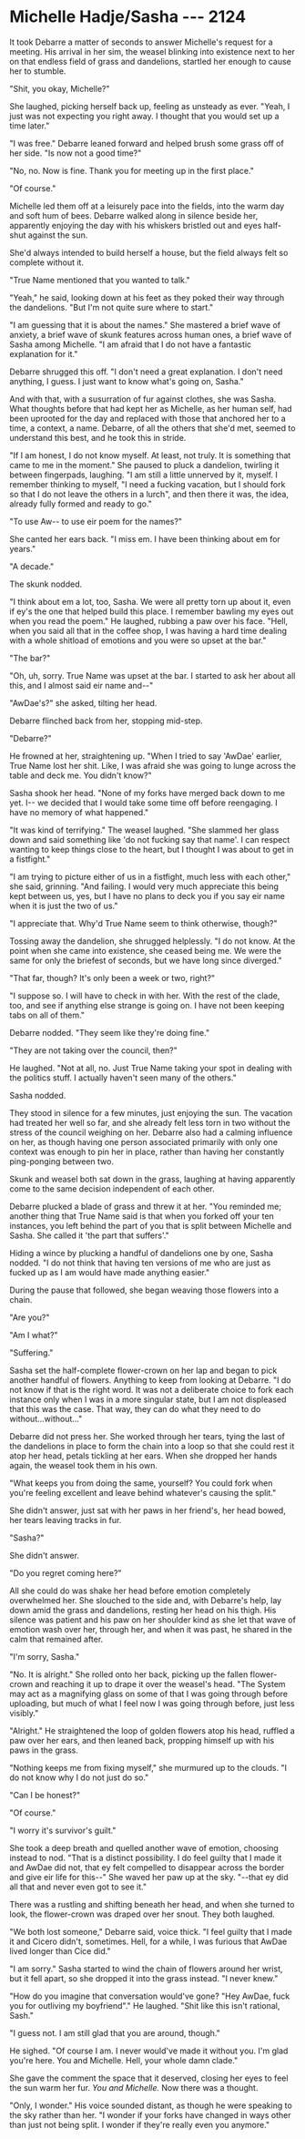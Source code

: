 # Michelle Hadje/Sasha --- 2124

It took Debarre a matter of seconds to answer Michelle's request for a meeting. His arrival in her sim, the weasel blinking into existence next to her on that endless field of grass and dandelions, startled her enough to cause her to stumble.

"Shit, you okay, Michelle?"

She laughed, picking herself back up, feeling as unsteady as ever. "Yeah, I just was not expecting you right away. I thought that you would set up a time later."

"I was free." Debarre leaned forward and helped brush some grass off of her side. "Is now not a good time?"

"No, no. Now is fine. Thank you for meeting up in the first place."

"Of course."

Michelle led them off at a leisurely pace into the fields, into the warm day and soft hum of bees. Debarre walked along in silence beside her, apparently enjoying the day with his whiskers bristled out and eyes half-shut against the sun.

She'd always intended to build herself a house, but the field always felt so complete without it.

"True Name mentioned that you wanted to talk."

"Yeah," he said, looking down at his feet as they poked their way through the dandelions. "But I'm not quite sure where to start."

"I am guessing that it is about the names." She mastered a brief wave of anxiety, a brief wave of skunk features across human ones, a brief wave of Sasha among Michelle. "I am afraid that I do not have a fantastic explanation for it."

Debarre shrugged this off. "I don't need a great explanation. I don't need anything, I guess. I just want to know what's going on, Sasha."

And with that, with a susurration of fur against clothes, she was Sasha. What thoughts before that had kept her as Michelle, as her human self, had been uprooted for the day and replaced with those that anchored her to a time, a context, a name. Debarre, of all the others that she'd met, seemed to understand this best, and he took this in stride.

"If I am honest, I do not know myself. At least, not truly. It is something that came to me in the moment." She paused to pluck a dandelion, twirling it between fingerpads, laughing. "I am still a little unnerved by it, myself. I remember thinking to myself, "I need a fucking vacation, but I should fork so that I do not leave the others in a lurch", and then there it was, the idea, already fully formed and ready to go."

"To use Aw-- to use eir poem for the names?"

She canted her ears back. "I miss em. I have been thinking about em for years."

"A decade."

The skunk nodded.

"I think about em a lot, too, Sasha. We were all pretty torn up about it, even if ey's the one that helped build this place. I remember bawling my eyes out when you read the poem." He laughed, rubbing a paw over his face. "Hell, when you said all that in the coffee shop, I was having a hard time dealing with a whole shitload of emotions and you were so upset at the bar."

"The bar?"

"Oh, uh, sorry. True Name was upset at the bar. I started to ask her about all this, and I almost said eir name and--"

"AwDae's?" she asked, tilting her head.

Debarre flinched back from her, stopping mid-step.

"Debarre?"

He frowned at her, straightening up. "When I tried to say 'AwDae' earlier, True Name lost her shit. Like, I was afraid she was going to lunge across the table and deck me. You didn't know?"

Sasha shook her head. "None of my forks have merged back down to me yet. I-- we decided that I would take some time off before reengaging. I have no memory of what happened."

"It was kind of terrifying." The weasel laughed. "She slammed her glass down and said something like 'do not fucking say that name'. I can respect wanting to keep things close to the heart, but I thought I was about to get in a fistfight."

"I am trying to picture either of us in a fistfight, much less with each other," she said, grinning. "And failing. I would very much appreciate this being kept between us, yes, but I have no plans to deck you if you say eir name when it is just the two of us."

"I appreciate that. Why'd True Name seem to think otherwise, though?"

Tossing away the dandelion, she shrugged helplessly. "I do not know. At the point when she came into existence, she ceased being me. We were the same for only the briefest of seconds, but we have long since diverged."

"That far, though? It's only been a week or two, right?"

"I suppose so. I will have to check in with her. With the rest of the clade, too, and see if anything else strange is going on. I have not been keeping tabs on all of them."

Debarre nodded. "They seem like they're doing fine."

"They are not taking over the council, then?"

He laughed. "Not at all, no. Just True Name taking your spot in dealing with the politics stuff. I actually haven't seen many of the others."

Sasha nodded. 

They stood in silence for a few minutes, just enjoying the sun. The vacation had treated her well so far, and she already felt less torn in two without the stress of the council weighing on her. Debarre also had a calming influence on her, as though having one person associated primarily with only one context was enough to pin her in place, rather than having her constantly ping-ponging between two.

Skunk and weasel both sat down in the grass, laughing at having apparently come to the same decision independent of each other.

Debarre plucked a blade of grass and threw it at her. "You reminded me; another thing that True Name said is that when you forked off your ten instances, you left behind the part of you that is split between Michelle and Sasha. She called it 'the part that suffers'."

Hiding a wince by plucking a handful of dandelions one by one, Sasha nodded. "I do not think that having ten versions of me who are just as fucked up as I am would have made anything easier."

During the pause that followed, she began weaving those flowers into a chain.

"Are you?"

"Am I what?"

"Suffering."

Sasha set the half-complete flower-crown on her lap and began to pick another handful of flowers. Anything to keep from looking at Debarre. "I do not know if that is the right word. It was not a deliberate choice to fork each instance only when I was in a more singular state, but I am not displeased that this was the case. That way, they can do what they need to do without...without..."

Debarre did not press her. She worked through her tears, tying the last of the dandelions in place to form the chain into a loop so that she could rest it atop her head, petals tickling at her ears. When she dropped her hands again, the weasel took them in his own.

"What keeps you from doing the same, yourself? You could fork when you're feeling excellent and leave behind whatever's causing the split."

She didn't answer, just sat with her paws in her friend's, her head bowed, her tears leaving tracks in fur.

"Sasha?"

She didn't answer.

"Do you regret coming here?"

All she could do was shake her head before emotion completely overwhelmed her. She slouched to the side and, with Debarre's help, lay down amid the grass and dandelions, resting her head on his thigh. His silence was patient and his paw on her shoulder kind as she let that wave of emotion wash over her, through her, and when it was past, he shared in the calm that remained after.

"I'm sorry, Sasha."

"No. It is alright." She rolled onto her back, picking up the fallen flower-crown and reaching it up to drape it over the weasel's head. "The System may act as a magnifying glass on some of that I was going through before uploading, but much of what I feel now I was going through before, just less visibly."

"Alright." He straightened the loop of golden flowers atop his head, ruffled a paw over her ears, and then leaned back, propping himself up with his paws in the grass.

"Nothing keeps me from fixing myself," she murmured up to the clouds. "I do not know why I do not just do so."

"Can I be honest?"

"Of course."

"I worry it's survivor's guilt."

She took a deep breath and quelled another wave of emotion, choosing instead to nod. "That is a distinct possibility. I do feel guilty that I made it and AwDae did not, that ey felt compelled to disappear across the border and give eir life for this--" She waved her paw up at the sky. "--that ey did all that and never even got to see it."

There was a rustling and shifting beneath her head, and when she turned to look, the flower-crown was draped over her snout. They both laughed.

"We both lost someone," Debarre said, voice thick. "I feel guilty that I made it and Cicero didn't, sometimes. Hell, for a while, I was furious that AwDae lived longer than Cice did."

"I am sorry." Sasha started to wind the chain of flowers around her wrist, but it fell apart, so she dropped it into the grass instead. "I never knew."

"How do you imagine that conversation would've gone? "Hey AwDae, fuck you for outliving my boyfriend"." He laughed. "Shit like this isn't rational, Sash."

"I guess not. I am still glad that you are around, though."

He sighed. "Of course I am. I never would've made it without you. I'm glad you're here. You and Michelle. Hell, your whole damn clade."

She gave the comment the space that it deserved, closing her eyes to feel the sun warm her fur. *You and Michelle.* Now there was a thought.

"Only, I wonder." His voice sounded distant, as though he were speaking to the sky rather than her. "I wonder if your forks have changed in ways other than just not being split. I wonder if they're really even you anymore."
